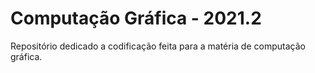 # Computação Gráfica - 2021.2

Repositório dedicado a codificação feita para a matéria de computação gráfica.

